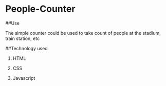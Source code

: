 # People-Counter

##Use

The simple counter could be used to take count of people at the stadium, train station, etc

##Technology used

1. HTML

2. CSS

3. Javascript
